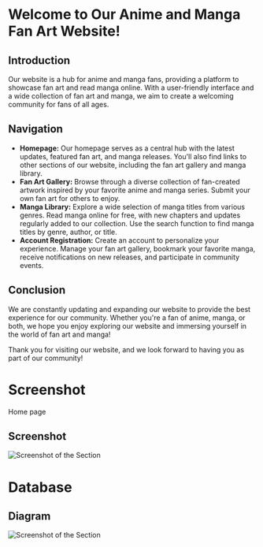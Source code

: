 # Welcome to Our Anime and Manga Fan Art Website!

## Introduction
Our website is a hub for anime and manga fans, providing a platform to showcase fan art and read manga online. With a user-friendly interface and a wide collection of fan art and manga, we aim to create a welcoming community for fans of all ages.

## Navigation
- **Homepage:** Our homepage serves as a central hub with the latest updates, featured fan art, and manga releases. You'll also find links to other sections of our website, including the fan art gallery and manga library.
- **Fan Art Gallery:** Browse through a diverse collection of fan-created artwork inspired by your favorite anime and manga series. Submit your own fan art for others to enjoy.
- **Manga Library:** Explore a wide selection of manga titles from various genres. Read manga online for free, with new chapters and updates regularly added to our collection. Use the search function to find manga titles by genre, author, or title.
- **Account Registration:** Create an account to personalize your experience. Manage your fan art gallery, bookmark your favorite manga, receive notifications on new releases, and participate in community events.

## Conclusion
We are constantly updating and expanding our website to provide the best experience for our community. Whether you're a fan of anime, manga, or both, we hope you enjoy exploring our website and immersing yourself in the world of fan art and manga!

Thank you for visiting our website, and we look forward to having you as part of our community!

# Screenshot

Home page

## Screenshot
![Screenshot of the Section](https://i.imgur.com/HR7BLQu.png)

# Database

## Diagram

![Screenshot of the Section](https://i.imgur.com/S2eHT6v.png)